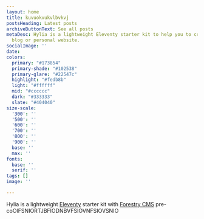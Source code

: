 ```yaml
---
layout: home
title: kuvuokvukvlbvkvj
postsHeading: Latest posts
archiveButtonText: See all posts
metaDesc: Hylia is a lightweight Eleventy starter kit to help you to create your own
  blog or personal website.
socialImage: ''
date: 
colors:
  primary: "#173854"
  primary-shade: "#102538"
  primary-glare: "#22547c"
  highlight: "#fedb8b"
  light: "#ffffff"
  mid: "#cccccc"
  dark: "#333333"
  slate: "#404040"
size-scale:
  '300': ''
  '500': ''
  '600': ''
  '700': ''
  '800': ''
  '900': ''
  base: ''
  max: ''
fonts:
  base: ''
  serif: ''
tags: []
image: ''

---
```

Hylia is a lightweight [Eleventy](https://11ty.io) starter kit with [Forestry CMS](https://forestry.io/) pre-coOIFSNIORTJBFIODNBVFSIOVNFSIOVSNIO
